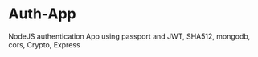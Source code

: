 # Auth-App
NodeJS authentication App using passport and JWT, SHA512, mongodb, cors, Crypto, Express
